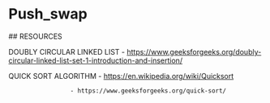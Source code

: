 # Push_swap

## RESOURCES

DOUBLY CIRCULAR LINKED LIST - https://www.geeksforgeeks.org/doubly-circular-linked-list-set-1-introduction-and-insertion/

QUICK SORT ALGORITHM - https://en.wikipedia.org/wiki/Quicksort

                     - https://www.geeksforgeeks.org/quick-sort/
